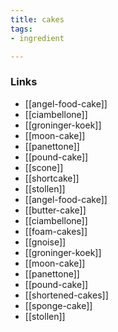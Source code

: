 ```yaml
---
title: cakes
tags:
- ingredient

---
```



### Links

* [[angel-food-cake]]
* [[ciambellone]]
* [[groninger-koek]]
* [[moon-cake]]
* [[panettone]]
* [[pound-cake]]
* [[scone]]
* [[shortcake]]
* [[stollen]]
* [[angel-food-cake]]
* [[butter-cake]]
* [[ciambellone]]
* [[foam-cakes]]
* [[gnoise]]
* [[groninger-koek]]
* [[moon-cake]]
* [[panettone]]
* [[pound-cake]]
* [[shortened-cakes]]
* [[sponge-cake]]
* [[stollen]]
